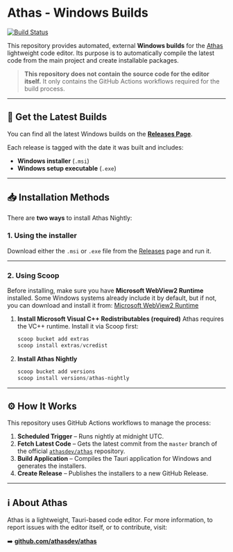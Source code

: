 # Athas - Windows Builds

[![Build Status](https://github.com/R4ULtv/athas-builds/actions/workflows/nightly.yml/badge.svg)](https://github.com/R4ULtv/athas-builds/actions/workflows/nightly.yml)

This repository provides automated, external **Windows builds** for the [Athas](https://github.com/athasdev/athas) lightweight code editor. Its purpose is to automatically compile the latest code from the main project and create installable packages.

> **This repository does not contain the source code for the editor itself.**
> It only contains the GitHub Actions workflows required for the build process.

---

## 🚀 Get the Latest Builds

You can find all the latest Windows builds on the [**Releases Page**](https://github.com/R4ULtv/athas-builds/releases).

Each release is tagged with the date it was built and includes:

* **Windows installer** (`.msi`)
* **Windows setup executable** (`.exe`)

---

## 📥 Installation Methods

There are **two ways** to install Athas Nightly:

### **1. Using the installer**

Download either the `.msi` or `.exe` file from the [Releases](https://github.com/R4ULtv/athas-builds/releases) page and run it.

---

### **2. Using Scoop**

Before installing, make sure you have **Microsoft WebView2 Runtime** installed.
Some Windows systems already include it by default, but if not, you can download and install it from:
[Microsoft WebView2 Runtime](https://developer.microsoft.com/it-it/microsoft-edge/webview2)

1. **Install Microsoft Visual C++ Redistributables (required)**
   Athas requires the VC++ runtime. Install it via Scoop first:

   ```powershell
   scoop bucket add extras
   scoop install extras/vcredist
   ```

2. **Install Athas Nightly**

   ```powershell
   scoop bucket add versions
   scoop install versions/athas-nightly
   ```

---

## ⚙️ How It Works

This repository uses GitHub Actions workflows to manage the process:

1. **Scheduled Trigger** – Runs nightly at midnight UTC.
2. **Fetch Latest Code** – Gets the latest commit from the `master` branch of the official [`athasdev/athas`](https://github.com/athasdev/athas) repository.
3. **Build Application** – Compiles the Tauri application for Windows and generates the installers.
4. **Create Release** – Publishes the installers to a new GitHub Release.

---

## ℹ️ About Athas

Athas is a lightweight, Tauri-based code editor. For more information, to report issues with the editor itself, or to contribute, visit:

➡️ **[github.com/athasdev/athas](https://github.com/athasdev/athas)**
